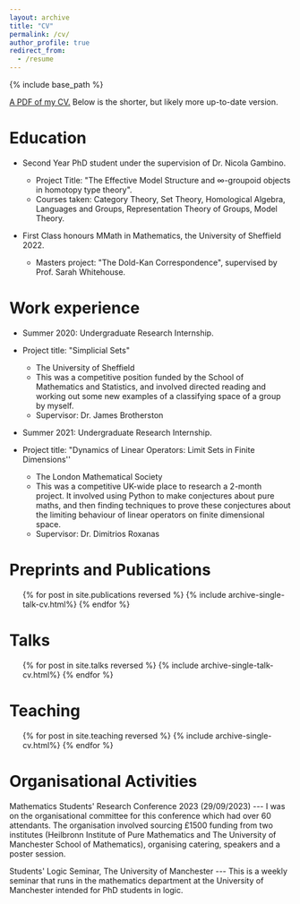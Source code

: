 ```yaml
---
layout: archive
title: "CV"
permalink: /cv/
author_profile: true
redirect_from:
  - /resume
---
```


{% include base_path %}

[A PDF of my CV.](https://calum-hughes.github.io/files/CV2022.pdf) Below is the shorter, but likely more up-to-date version.

Education
======
* Second Year PhD student under the supervision of Dr. Nicola Gambino.
   * Project Title: "The Effective Model Structure and $\infty$-groupoid objects in homotopy type theory".
   * Courses taken: Category Theory, Set Theory, Homological Algebra, Languages and Groups, Representation Theory of Groups, Model Theory.
  
* First Class honours MMath in Mathematics, the University of Sheffield 2022.
   * Masters project: "The Dold-Kan Correspondence", supervised by Prof. Sarah Whitehouse.


Work experience
======
* Summer 2020: Undergraduate Research Internship.
* Project title: "Simplicial Sets"
  * The University of Sheffield
  * This was a competitive position funded by the School of Mathematics and Statistics, and involved directed reading and working out some new examples of a classifying space of a group by myself.
  * Supervisor: Dr. James Brotherston

* Summer 2021: Undergraduate Research Internship.
* Project title: "Dynamics of Linear Operators: Limit Sets in Finite Dimensions''
  * The London Mathematical Society
  * This was a competitive UK-wide place to research a 2-month project. It involved using Python to make conjectures about pure maths, and then finding techniques to prove these conjectures about the limiting behaviour of linear operators on finite dimensional space.
  * Supervisor: Dr. Dimitrios Roxanas
  
Preprints and Publications
======
  <ul>{% for post in site.publications reversed %}
    {% include archive-single-talk-cv.html%}
  {% endfor %}</ul>
  
Talks
======
  <ul>{% for post in site.talks reversed %}
    {% include archive-single-talk-cv.html%}
  {% endfor %}</ul>
  

Teaching
======
  <ul>{% for post in site.teaching reversed %}
    {% include archive-single-cv.html%}
  {% endfor %}</ul>



Organisational Activities
======

Mathematics Students' Research Conference 2023 (29/09/2023) --- I was on the organisational committee for this conference which had over 60 attendants. The organisation involved sourcing £1500 funding from two institutes (Heilbronn Institute of Pure Mathematics and The University of Manchester School of Mathematics), organising catering, speakers and a poster session.


Students' Logic Seminar, The University of Manchester --- This is a weekly seminar that runs in the mathematics department at the University of Manchester intended for PhD students in logic. 

 
